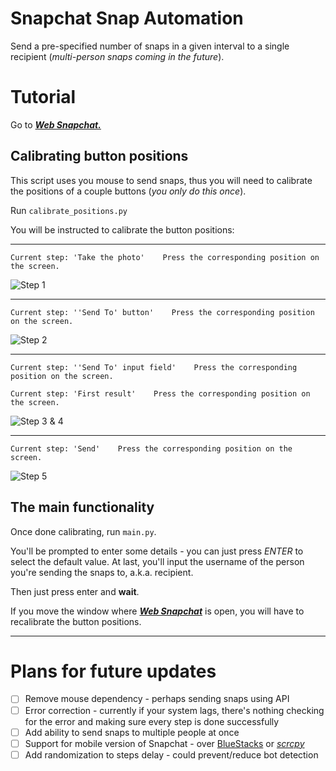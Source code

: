 # Snapchat Snap Automation
Send a pre-specified number of snaps in a given interval to a single recipient 
(*multi-person snaps coming in the future*).

# Tutorial
Go to [***Web Snapchat.***](https://web.snapchat.com/)
## Calibrating button positions
This script uses you mouse to send snaps, thus you will need to calibrate the positions of a couple buttons 
(*you only do this once*).

Run `calibrate_positions.py`

You will be instructed to calibrate the button positions:

---

```text
Current step: 'Take the photo'    Press the corresponding position on the screen.
```
![Step 1](https://user-images.githubusercontent.com/76653181/199108008-6ccd0aec-d7ca-479b-bb51-e702340a3b02.png)

---

```text
Current step: ''Send To' button'    Press the corresponding position on the screen.
```

![Step 2](https://user-images.githubusercontent.com/76653181/199108397-b7d56588-5237-44f3-b9ec-a0dfbcf4e971.png)

---

```text
Current step: ''Send To' input field'    Press the corresponding position on the screen.

Current step: 'First result'    Press the corresponding position on the screen.
```
![Step 3 & 4](https://user-images.githubusercontent.com/76653181/199108639-1ffbd9b0-c608-4b8f-84ac-56abc6634588.png)

---

```text
Current step: 'Send'    Press the corresponding position on the screen.
```
![Step 5](https://user-images.githubusercontent.com/76653181/199109168-ba45634b-327a-49c8-89a2-c8d455c59950.png)

## The main functionality
Once done calibrating, run `main.py`.

You'll be prompted to enter some details - you can just press *ENTER* to select the default value.
At last, you'll input the username of the person you're sending the snaps to, a.k.a. recipient.

Then just press enter and **wait**.

If you move the window where [***Web Snapchat***](https://web.snapchat.com/) is open, you will have to recalibrate the 
button positions.

---

# Plans for future updates
- [ ] Remove mouse dependency - perhaps sending snaps using API
- [ ] Error correction - currently if your system lags, there's nothing checking for the error and making sure 
every step is done successfully
- [ ] Add ability to send snaps to multiple people at once
- [ ] Support for mobile version of Snapchat - over [BlueStacks](https://www.bluestacks.com/K) or [*scrcpy*](https://github.com/Genymobile/scrcpy)
- [ ] Add randomization to steps delay - could prevent/reduce bot detection